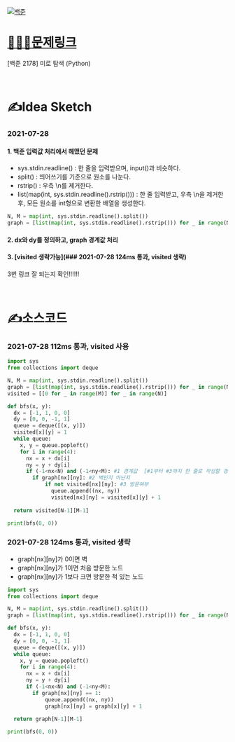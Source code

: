 [![백준](../백준표지.jpg)](https://www.acmicpc.net/problem/2178)
# [👩🏻‍💻문제링크](https://www.acmicpc.net/problem/2178)

[백준 2178] 미로 탐색 (Python)

<br>

# ✍️Idea Sketch

### **2021-07-28**

#### 1. 백준 입력값 처리에서 헤맸던 문제
- sys.stdin.readline() : 한 줄을 입력받으며, input()과 비슷하다.
- split() : 띄어쓰기를 기준으로 원소를 나눈다.
- rstrip() : 우측 \n를 제거한다.
- list(map(int, sys.stdin.readline().rstrip())) : 한 줄 입력받고, 우측 \n을 제거한 후, 모든 원소를 int형으로 변환한 배열을 생성한다.

```Python
N, M = map(int, sys.stdin.readline().split())
graph = [list(map(int, sys.stdin.readline().rstrip())) for _ in range(N)]
```
#### 2. dx와 dy를 정의하고, graph 경계값 처리
#### 3. [visited 생략가능](### 2021-07-28 124ms 통과, visited 생략) 
3번 링크 잘 되는지 확인!!!!!!

<br>

# ✍️소스코드

### **2021-07-28 112ms 통과, visited 사용**

```Python
import sys
from collections import deque

N, M = map(int, sys.stdin.readline().split())
graph = [list(map(int, sys.stdin.readline().rstrip())) for _ in range(N)]
visited = [[0 for _ in range(M)] for _ in range(N)]

def bfs(x, y):
  dx = [-1, 1, 0, 0]
  dy = [0, 0, -1, 1]
  queue = deque([(x, y)])
  visited[x][y] = 1
  while queue:
    x, y = queue.popleft()
    for i in range(4):
      nx = x + dx[i]
      ny = y + dy[i]
      if (-1<nx<N) and (-1<ny<M): #1 경계값  [#1부터 #3까지 한 줄로 작성할 경우 124ms]
        if graph[nx][ny]: #2 벽인지 아닌지
            if not visited[nx][ny]: #3 방문여부 
              queue.append((nx, ny))
              visited[nx][ny] = visited[x][y] + 1
                
  return visited[N-1][M-1]

print(bfs(0, 0))
```


### **2021-07-28 124ms 통과, visited 생략**
- graph[nx][ny]가 0이면 벽
- graph[nx][ny]가 1이면 처음 방문한 노드
- graph[nx][ny]가 1보다 크면 방문한 적 있는 노드

```Python
import sys
from collections import deque

N, M = map(int, sys.stdin.readline().split())
graph = [list(map(int, sys.stdin.readline().rstrip())) for _ in range(N)]

def bfs(x, y):
  dx = [-1, 1, 0, 0]
  dy = [0, 0, -1, 1]
  queue = deque([(x, y)])
  while queue:
    x, y = queue.popleft()
    for i in range(4):
      nx = x + dx[i]
      ny = y + dy[i]
      if (-1<nx<N) and (-1<ny<M):
        if graph[nx][ny] == 1:
            queue.append((nx, ny))
            graph[nx][ny] = graph[x][y] + 1
                
  return graph[N-1][M-1]

print(bfs(0, 0))
```